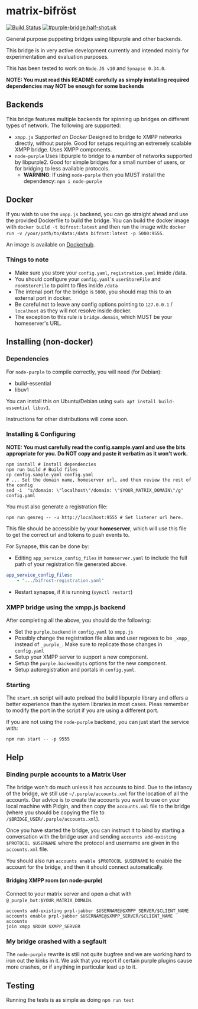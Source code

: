 # matrix-bifröst

[![Build Status](https://travis-ci.org/matrix-org/matrix-appservice-purple.svg?branch=master)](https://travis-ci.org/matrix-org/matrix-appservice-purple)
[![#purple-bridge:half-shot.uk](https://img.shields.io/badge/matrix-%23purple--bridge%3Ahalf--shot.uk-lightgrey.svg)](https://matrix.to/#/#purple-bridge:half-shot.uk)

General purpose puppeting bridges using libpurple and other backends.

This bridge is in very active development currently and intended mainly for experimentation and evaluation purposes.

This has been tested to work on `Node.JS v10` and `Synapse 0.34.0`.

**NOTE: You must read this README carefully as simply installing required dependencies may NOT be enough for some backends**

## Backends

This bridge features multiple backends for spinning up bridges on different types of network.
The following are supported:
* `xmpp.js` *Supported on Docker*
    Designed to bridge to XMPP networks directly, without purple. Good for setups requiring an extremely scalable XMPP bridge. Uses XMPP components.
* `node-purple`
    Uses libpurple to bridge to a number of networks supported by libpurple2. Good for simple bridges for a small number of users, or for bridging to less available protocols.
    * **WARNING**: If using `node-purple` then you MUST install the dependency: `npm i node-purple`

## Docker

If you wish to use the `xmpp.js` backend, you can go straight ahead and use the provided Dockerfile
to build the bridge. You can build the docker image with `docker build -t bifrost:latest` and then
run the image with: `docker run -v /your/path/to/data:/data bifrost:latest -p 5000:9555`.

An image is available on [Dockerhub](https://hub.docker.com/r/matrixdotorg/matrix-bifrost).

### Things to note

- Make sure you store your `config.yaml`, `registration.yaml` inside /data.
- You should configure your `config.yaml`'s `userStoreFile` and `roomStoreFile` to point to files inside `/data`
- The intenal port for the bridge is `5000`, you should map this to an external port in docker.
- Be careful not to leave any config options pointing to `127.0.0.1` / `localhost` as they will not resolve inside docker.
 - The exception to this rule is `bridge.domain`, which MUST be your homeserver's URL.

## Installing (non-docker)

### Dependencies

For `node-purple` to compile correctly, you will need (for Debian):

* build-essential
* libuv1

You can install this on Ubuntu/Debian using `sudo apt install build-essential libuv1`.

Instructions for other distributions will come soon.

### Installing & Configuring

**NOTE: You must carefully read the config.sample.yaml and use the bits appropriate for you. Do NOT copy and paste it verbatim as it won't work.**

```shell
npm install # Install dependencies
npm run build # Build files
cp config.sample.yaml config.yaml
# ... Set the domain name, homeserver url, and then review the rest of the config
sed -i  "s/domain: \"localhost\"/domain: \"$YOUR_MATRIX_DOMAIN\"/g" config.yaml
```

You must also generate a registration file:

```shell
npm run genreg -- -u http://localhost:9555 # Set listener url here.
```

This file should be accessible by your **homeserver**, which will use this file to get the correct url and tokens to push events to.

For Synapse, this can be done by:

* Editing `app_service_config_files` in `homeserver.yaml` to include the full path of your registration file generated above.

```yaml
app_service_config_files: 
    - ".../bifrost-registration.yaml"
```

* Restart synapse, if it is running (`synctl restart`)


### XMPP bridge using the xmpp.js backend

After completing all the above, you should do the following:
* Set the `purple.backend` in `config.yaml` to `xmpp.js`
* Possibly change the registration file alias and user regexes
  to be `_xmpp_` instead of `_purple_`. Make sure to replicate those
  changes in `config.yaml`
* Setup your XMPP server to support a new component.
* Setup the `purple.backendOpts` options for the new component.
* Setup autoregistration and portals in `config.yaml`.

### Starting

The `start.sh` script will auto preload the build libpurple library and offers a better experience than the system libraries in most cases. Pleas remember to modify the port in the script if you are using a different port.

If you are not using the `node-purple` backend, you can just start the service with:

```shell
npm run start -- -p 9555
```

## Help

### Binding purple accounts to a Matrix User

The bridge won't do much unless it has accounts to bind. Due to the infancy of the bridge, we still use `~/.purple/accounts.xml`
for the location of all the accounts. Our advice is to create the accounts you want to use on your local machine with Pidgin, and
then copy the `accounts.xml` file to the bridge (where you should be copying the file to `/$BRIDGE_USER/.purple/accounts.xml`).

Once you have started the bridge, you can instruct it to bind by starting a conversation with the bridge user and
sending `accounts add-existing $PROTOCOL $USERNAME` where the protocol and username are given in the `accounts.xml` file.

You should also run `accounts enable $PROTOCOL $USERNAME` to enable the account for the bridge, and then it should connect automatically.

#### Bridging XMPP room (on node-purple)

Connect to your matrix server and open a chat with `@_purple_bot:$YOUR_MATRIX_DOMAIN`.
```
accounts add-existing prpl-jabber $USERNAME@$XMPP_SERVER/$CLIENT_NAME
accounts enable prpl-jabber $USERNAME@$XMPP_SERVER/$CLIENT_NAME
accounts
join xmpp $ROOM $XMPP_SERVER
```

### My bridge crashed with a segfault

The `node-purple` rewrite is still not quite bugfree and we are working hard to iron out the kinks in it. We ask that you report
if certain purple plugins cause more crashes, or if anything in particular lead up to it.


## Testing

Running the tests is as simple as doing `npm run test`
